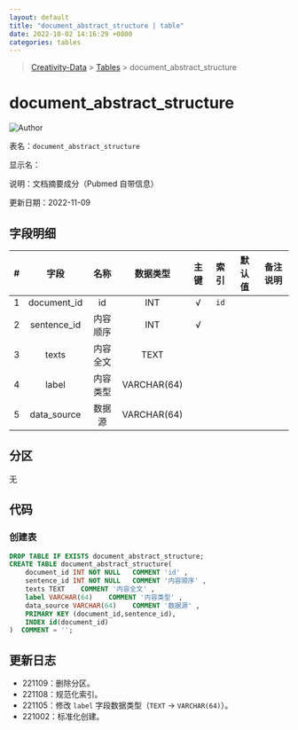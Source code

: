 ```yaml
---
layout: default
title: "document_abstract_structure | table"
date: 2022-10-02 14:16:29 +0800
categories: tables
---
```


> [Creativity-Data](/Creativity) > [Tables](/Creativity/tables) > document_abstract_structure

# document_abstract_structure

![Author](https://img.shields.io/badge/Author-MarioZZJ-blue)

表名：`document_abstract_structure`

显示名：

说明：文档摘要成分（Pubmed 自带信息）

更新日期：2022-11-09

## 字段明细

| **#** |  **字段**   | **名称** | **数据类型** | **主键** | **索引** | **默认值** | **备注说明** |
| :---: | :---------: | :------: | :----------: | :------: | :------: | :--------: | :----------: |
|   1   | document_id |    id    |     INT      |    √     | `id`  |            |              |
|   2   | sentence_id | 内容顺序 |     INT      |    √     |        |            |              |
|   3   |    texts    | 内容全文 |     TEXT     |          |          |            |              |
|   4   |    label    | 内容类型 | VARCHAR(64)  |          |          |            |              |
|   5   | data_source |  数据源  | VARCHAR(64) |          |          |            |              |

## 分区

无

## 代码

### 创建表

```SQL
DROP TABLE IF EXISTS document_abstract_structure;
CREATE TABLE document_abstract_structure(
    document_id INT NOT NULL   COMMENT 'id' ,
    sentence_id INT NOT NULL   COMMENT '内容顺序' ,
    texts TEXT    COMMENT '内容全文' ,
    label VARCHAR(64)    COMMENT '内容类型' ,
    data_source VARCHAR(64)    COMMENT '数据源' ,
    PRIMARY KEY (document_id,sentence_id),
    INDEX id(document_id)
)  COMMENT = '';
```

## 更新日志

* 221109：删除分区。
* 221108：规范化索引。
* 221105：修改 `label` 字段数据类型（`TEXT` -> `VARCHAR(64)`）。
* 221002：标准化创建。
